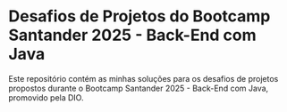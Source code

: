# Desafios de Projetos do Bootcamp Santander 2025 - Back-End com Java

Este repositório contém as minhas soluções para os desafios de projetos propostos durante o Bootcamp Santander 2025 - Back-End com Java, promovido pela DIO.
